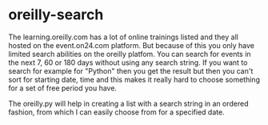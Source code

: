 # oreilly-search

The learning.oreilly.com has a lot of online trainings listed and they all hosted on the event.on24.com platform.
But because of this you only have limited search abilities on the oreilly platfom. You can search for events in the next 7, 60 or 180 days without using any search string. If you want to search for example for "Python" then you get the result but then you can't sort for starting date, time and this makes it really hard to choose something for a set of free period you have.

The oreilly.py will help in creating a list with a search string in an ordered fashion, from which I can easily choose from for a specified date.

